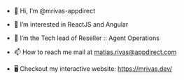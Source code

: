 - 👋 Hi, I’m @mrivas-appdirect
- 👀 I’m interested in ReactJS and Angular
- 🌱 I’m the Tech lead of Reseller :: Agent Operations

- 📫 How to reach me mail at matias.rivas@appdirect.com
- 🖥️ Checkout my interactive website: https://mrivas.dev/

<!---
mrivas-appdirect/mrivas-appdirect is a ✨ special ✨ repository because its `README.md` (this file) appears on your GitHub profile.
You can click the Preview link to take a look at your changes.
--->
